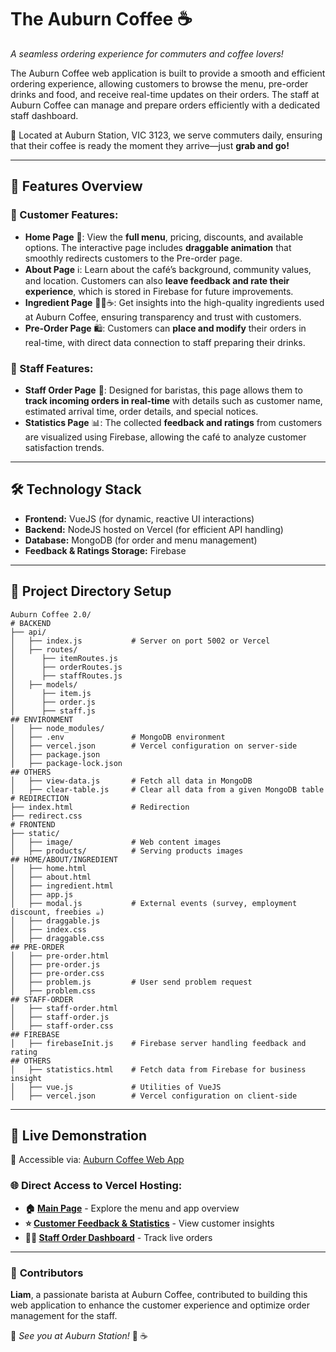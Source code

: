 # The Auburn Coffee ☕  
*A seamless ordering experience for commuters and coffee lovers!*  

The Auburn Coffee web application is built to provide a smooth and efficient ordering experience, allowing customers to browse the menu, pre-order drinks and food, and receive real-time updates on their orders. The staff at Auburn Coffee can manage and prepare orders efficiently with a dedicated staff dashboard.  

🚆 Located at Auburn Station, VIC 3123, we serve commuters daily, ensuring that their coffee is ready the moment they arrive—just **grab and go!**  

---

## 🌟 Features Overview  
### 🔹 Customer Features:  
- **Home Page** 🏡: View the **full menu**, pricing, discounts, and available options. The interactive page includes **draggable animation** that smoothly redirects customers to the Pre-order page.  
- **About Page** ℹ️: Learn about the café’s background, community values, and location. Customers can also **leave feedback and rate their experience**, which is stored in Firebase for future improvements.  
- **Ingredient Page** 🥑🥛☕: Get insights into the high-quality ingredients used at Auburn Coffee, ensuring transparency and trust with customers.  
- **Pre-Order Page** 🛍️: Customers can **place and modify** their orders in real-time, with direct data connection to staff preparing their drinks.  

### 🔹 Staff Features:  
- **Staff Order Page** 🏪: Designed for baristas, this page allows them to **track incoming orders in real-time** with details such as customer name, estimated arrival time, order details, and special notices.  
- **Statistics Page** 📊: The collected **feedback and ratings** from customers are visualized using Firebase, allowing the café to analyze customer satisfaction trends.  

---

## 🛠️ Technology Stack  
- **Frontend:** VueJS (for dynamic, reactive UI interactions)  
- **Backend:** NodeJS hosted on Vercel (for efficient API handling)  
- **Database:** MongoDB (for order and menu management)  
- **Feedback & Ratings Storage:** Firebase  

---

## 📂 Project Directory Setup  
```plaintext
Auburn Coffee 2.0/
# BACKEND
├── api/
│   ├── index.js           # Server on port 5002 or Vercel
│   ├── routes/
│      ├── itemRoutes.js
│      ├── orderRoutes.js
│      ├── staffRoutes.js
│   ├── models/
│      ├── item.js
│      ├── order.js
│      ├── staff.js
## ENVIRONMENT
│   ├── node_modules/
│   ├── .env               # MongoDB environment
│   ├── vercel.json        # Vercel configuration on server-side
│   ├── package.json
│   ├── package-lock.json
## OTHERS
│   ├── view-data.js       # Fetch all data in MongoDB
│   ├── clear-table.js     # Clear all data from a given MongoDB table
# REDIRECTION
├── index.html             # Redirection
├── redirect.css
# FRONTEND
├── static/
│   ├── image/             # Web content images
│   ├── products/          # Serving products images
## HOME/ABOUT/INGREDIENT
│   ├── home.html
│   ├── about.html
│   ├── ingredient.html
│   ├── app.js
│   ├── modal.js           # External events (survey, employment discount, freebies ☕)
│   ├── draggable.js
│   ├── index.css
│   ├── draggable.css
## PRE-ORDER
│   ├── pre-order.html
│   ├── pre-order.js
│   ├── pre-order.css
│   ├── problem.js         # User send problem request
│   ├── problem.css
## STAFF-ORDER
│   ├── staff-order.html
│   ├── staff-order.js
│   ├── staff-order.css
## FIREBASE
│   ├── firebaseInit.js    # Firebase server handling feedback and rating
## OTHERS
│   ├── statistics.html    # Fetch data from Firebase for business insight
│   ├── vue.js             # Utilities of VueJS
│   ├── vercel.json        # Vercel configuration on client-side
```

---

## 📌 **Live Demonstration**  
🚀 Accessible via: [Auburn Coffee Web App](https://lelekhoa1812.github.io/The-Auburn-Coffee/)  

### 🌐 **Direct Access to Vercel Hosting:**  
- **🏠 [Main Page](https://the-auburn-coffee.vercel.app/home.html)** - Explore the menu and app overview  
- **⭐ [Customer Feedback & Statistics](https://the-auburn-coffee.vercel.app/statistics.html)** - View customer insights  
- **👨‍🍳 [Staff Order Dashboard](https://the-auburn-coffee.vercel.app/staff-order.html)** - Track live orders  

---

### 🤝 **Contributors**  
**Liam**, a passionate barista at Auburn Coffee, contributed to building this web application to enhance the customer experience and optimize order management for the staff.  

📍 *See you at Auburn Station!* 🚆 ☕